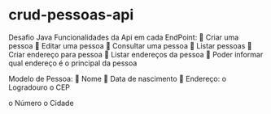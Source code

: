 # crud-pessoas-api


Desafio Java
Funcionalidades da Api em cada EndPoint:
 Criar uma pessoa
 Editar uma pessoa
 Consultar uma pessoa
 Listar pessoas
 Criar endereço para pessoa
 Listar endereços da pessoa
 Poder informar qual endereço é o principal da pessoa

Modelo de Pessoa:
 Nome
 Data de nascimento
 Endereço:
o Logradouro
o CEP

o Número
o Cidade
